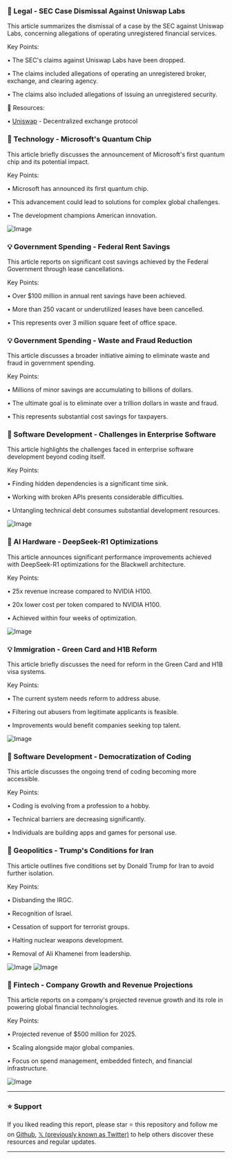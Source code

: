 ### 🤖 Legal - SEC Case Dismissal Against Uniswap Labs

This article summarizes the dismissal of a case by the SEC against Uniswap Labs, concerning allegations of operating unregistered financial services.

Key Points:

• The SEC's claims against Uniswap Labs have been dropped.

• The claims included allegations of operating an unregistered broker, exchange, and clearing agency.

• The claims also included allegations of issuing an unregistered security.


🔗 Resources:

• [Uniswap](https://uniswap.org/) - Decentralized exchange protocol


### 🚀 Technology - Microsoft's Quantum Chip

This article briefly discusses the announcement of Microsoft's first quantum chip and its potential impact.

Key Points:

• Microsoft has announced its first quantum chip.

• This advancement could lead to solutions for complex global challenges.

• The development champions American innovation.


![Image](https://pbs.twimg.com/media/GkrWhB5bkAACuS6?format=jpg&name=small)


### 💡 Government Spending - Federal Rent Savings

This article reports on significant cost savings achieved by the Federal Government through lease cancellations.

Key Points:

• Over $100 million in annual rent savings have been achieved.

• More than 250 vacant or underutilized leases have been cancelled.

• This represents over 3 million square feet of office space.


### 💡 Government Spending - Waste and Fraud Reduction

This article discusses a broader initiative aiming to eliminate waste and fraud in government spending.

Key Points:

• Millions of minor savings are accumulating to billions of dollars.

• The ultimate goal is to eliminate over a trillion dollars in waste and fraud.

• This represents substantial cost savings for taxpayers.


### 🤖 Software Development - Challenges in Enterprise Software

This article highlights the challenges faced in enterprise software development beyond coding itself.

Key Points:

• Finding hidden dependencies is a significant time sink.

• Working with broken APIs presents considerable difficulties.

• Untangling technical debt consumes substantial development resources.


![Image](https://pbs.twimg.com/ext_tw_video_thumb/1894438362091581440/pu/img/MxsWlTVSLIeDM0Oi.jpg)


### 🚀 AI Hardware - DeepSeek-R1 Optimizations

This article announces significant performance improvements achieved with DeepSeek-R1 optimizations for the Blackwell architecture.

Key Points:

• 25x revenue increase compared to NVIDIA H100.

• 20x lower cost per token compared to NVIDIA H100.

• Achieved within four weeks of optimization.


![Image](https://pbs.twimg.com/media/Gkl0H9fbEAAikT2?format=jpg&name=small)


### 💡 Immigration - Green Card and H1B Reform

This article briefly discusses the need for reform in the Green Card and H1B visa systems.

Key Points:

•  The current system needs reform to address abuse.

•  Filtering out abusers from legitimate applicants is feasible.

•  Improvements would benefit companies seeking top talent.


![Image](https://pbs.twimg.com/amplify_video_thumb/1894519434141728768/img/TlwYAtjEShrxLh9J.jpg)


### 🤖 Software Development - Democratization of Coding

This article discusses the ongoing trend of coding becoming more accessible.

Key Points:

•  Coding is evolving from a profession to a hobby.

•  Technical barriers are decreasing significantly.

•  Individuals are building apps and games for personal use.


### 🤖 Geopolitics - Trump's Conditions for Iran

This article outlines five conditions set by Donald Trump for Iran to avoid further isolation.

Key Points:

•  Disbanding the IRGC.

•  Recognition of Israel.

•  Cessation of support for terrorist groups.

•  Halting nuclear weapons development.

•  Removal of Ali Khamenei from leadership.


![Image](https://pbs.twimg.com/media/GkoxsdmWcAALADr?format=jpg&name=small)
![Image](https://pbs.twimg.com/media/Gkoxse6XUAAwD0Z?format=jpg&name=small)


### 🚀 Fintech - Company Growth and Revenue Projections

This article reports on a company's projected revenue growth and its role in powering global financial technologies.

Key Points:

• Projected revenue of $500 million for 2025.

• Scaling alongside major global companies.

• Focus on spend management, embedded fintech, and financial infrastructure.


![Image](https://pbs.twimg.com/media/GkpgJ5DWAAAburn?format=jpg&name=small)


---

### ⭐️ Support

If you liked reading this report, please star ⭐️ this repository and follow me on [Github](https://github.com/Drix10), [𝕏 (previously known as Twitter)](https://x.com/DRIX_10_) to help others discover these resources and regular updates.

---